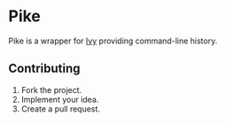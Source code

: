 # Pike

Pike is a wrapper for [Ivy][ivy] providing command-line history.

## Contributing

1. Fork the project.
2. Implement your idea.
3. Create a pull request.

[ivy]: https://github.com/robpike/ivy
